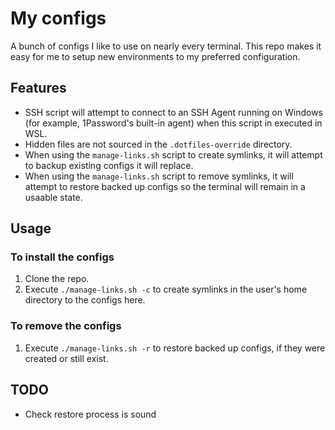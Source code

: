 # My configs

A bunch of configs I like to use on nearly every terminal. This repo makes it easy for me to setup new environments to my preferred configuration.

## Features

- SSH script will attempt to connect to an SSH Agent running on Windows (for example, 1Password's built-in agent) when this script in executed in WSL.
- Hidden files are not sourced in the `.dotfiles-override` directory.
- When using the `manage-links.sh` script to create symlinks, it will attempt to backup existing configs it will replace.
- When using the `manage-links.sh` script to remove symlinks, it will attempt to restore backed up configs so the terminal will remain in a usaable state.

## Usage

### To install the configs

1. Clone the repo.
2. Execute `./manage-links.sh -c` to create symlinks in the user's home directory to the configs here.

### To remove the configs
1. Execute `./manage-links.sh -r` to restore backed up configs, if they were created or still exist.

## TODO
- Check restore process is sound
